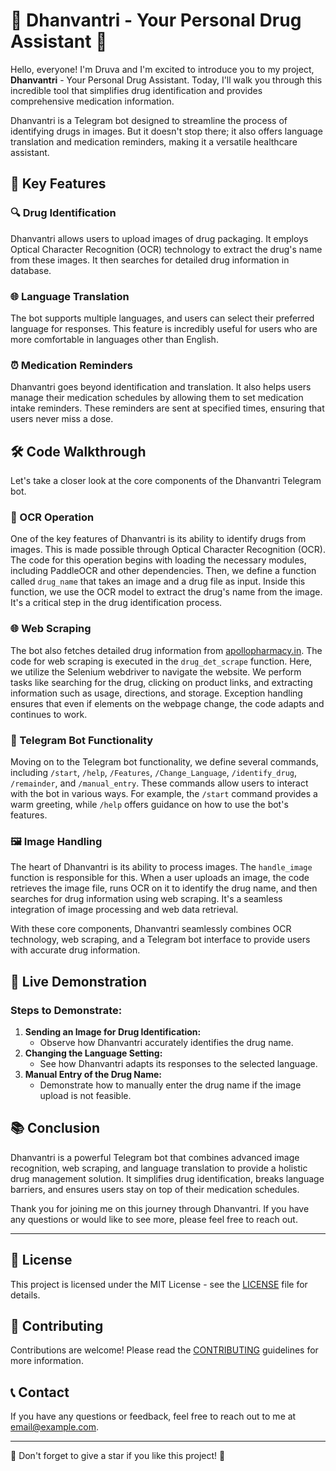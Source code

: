 # 🌿 Dhanvantri - Your Personal Drug Assistant 🌿

Hello, everyone! I'm Druva and I'm excited to introduce you to my project, **Dhanvantri** - Your Personal Drug Assistant. Today, I'll walk you through this incredible tool that simplifies drug identification and provides comprehensive medication information.

Dhanvantri is a Telegram bot designed to streamline the process of identifying drugs in images. But it doesn't stop there; it also offers language translation and medication reminders, making it a versatile healthcare assistant.

## 🚀 Key Features

### 🔍 Drug Identification
Dhanvantri allows users to upload images of drug packaging. It employs Optical Character Recognition (OCR) technology to extract the drug's name from these images. It then searches for detailed drug information in database.

### 🌐 Language Translation
The bot supports multiple languages, and users can select their preferred language for responses. This feature is incredibly useful for users who are more comfortable in languages other than English.

### ⏰ Medication Reminders
Dhanvantri goes beyond identification and translation. It also helps users manage their medication schedules by allowing them to set medication intake reminders. These reminders are sent at specified times, ensuring that users never miss a dose.

## 🛠️ Code Walkthrough

Let's take a closer look at the core components of the Dhanvantri Telegram bot.

### 📜 OCR Operation
One of the key features of Dhanvantri is its ability to identify drugs from images. This is made possible through Optical Character Recognition (OCR). The code for this operation begins with loading the necessary modules, including PaddleOCR and other dependencies. Then, we define a function called `drug_name` that takes an image and a drug file as input. Inside this function, we use the OCR model to extract the drug's name from the image. It's a critical step in the drug identification process.

### 🌐 Web Scraping
The bot also fetches detailed drug information from [apollopharmacy.in](https://www.apollopharmacy.in). The code for web scraping is executed in the `drug_det_scrape` function. Here, we utilize the Selenium webdriver to navigate the website. We perform tasks like searching for the drug, clicking on product links, and extracting information such as usage, directions, and storage. Exception handling ensures that even if elements on the webpage change, the code adapts and continues to work.

### 🤖 Telegram Bot Functionality
Moving on to the Telegram bot functionality, we define several commands, including `/start`, `/help`, `/Features`, `/Change_Language`, `/identify_drug`, `/remainder`, and `/manual_entry`. These commands allow users to interact with the bot in various ways. For example, the `/start` command provides a warm greeting, while `/help` offers guidance on how to use the bot's features.

### 🖼️ Image Handling
The heart of Dhanvantri is its ability to process images. The `handle_image` function is responsible for this. When a user uploads an image, the code retrieves the image file, runs OCR on it to identify the drug name, and then searches for drug information using web scraping. It's a seamless integration of image processing and web data retrieval.

With these core components, Dhanvantri seamlessly combines OCR technology, web scraping, and a Telegram bot interface to provide users with accurate drug information.

## 🎥 Live Demonstration

### Steps to Demonstrate:
1. **Sending an Image for Drug Identification:**
   - Observe how Dhanvantri accurately identifies the drug name.
2. **Changing the Language Setting:**
   - See how Dhanvantri adapts its responses to the selected language.
3. **Manual Entry of the Drug Name:**
   - Demonstrate how to manually enter the drug name if the image upload is not feasible.

## 📚 Conclusion
Dhanvantri is a powerful Telegram bot that combines advanced image recognition, web scraping, and language translation to provide a holistic drug management solution. It simplifies drug identification, breaks language barriers, and ensures users stay on top of their medication schedules.

Thank you for joining me on this journey through Dhanvantri. If you have any questions or would like to see more, please feel free to reach out.

---

## 📄 License

This project is licensed under the MIT License - see the [LICENSE](LICENSE) file for details.

## 🤝 Contributing

Contributions are welcome! Please read the [CONTRIBUTING](CONTRIBUTING.md) guidelines for more information.

## 📞 Contact

If you have any questions or feedback, feel free to reach out to me at [email@example.com](mailto:email@example.com).

---

🌟 Don't forget to give a star if you like this project! 🌟
